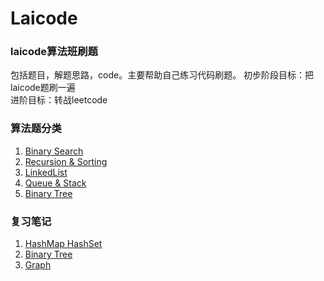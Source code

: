 # Laicode
 
 ### laicode算法班刷题  

 包括题目，解题思路，code。主要帮助自己练习代码刷题。
 初步阶段目标：把laicode题刷一遍  
 进阶目标：转战leetcode


### 算法题分类
 1. [Binary Search](./Algorithm/BinarySearch.md)
 2. [Recursion & Sorting](./Algorithm/Recursion_Sorting.md)
 3. [LinkedList](./Algorithm/LinkedList.md)
 4. [Queue & Stack](./Algorithm/Queue_Stack.md)
 5. [Binary Tree](./Algorithm/BinaryTree.md)

### 复习笔记
1. [HashMap HashSet](./Notes/Map_Set_Hash.md)
2. [Binary Tree](./Notes/BinaryTree.md)
3. [Graph](./Notes/Graph.md)